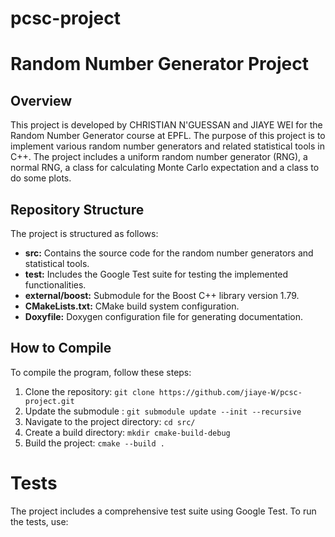 # pcsc-project
# Random Number Generator Project

## Overview

This project is developed by CHRISTIAN N'GUESSAN  and JIAYE WEI for the Random Number Generator course at EPFL. The purpose of this project is to implement various random number generators and related statistical tools in C++. The project includes a uniform random number generator (RNG), a normal RNG, a class for calculating  Monte Carlo expectation and a class to do some plots.

## Repository Structure

The project is structured as follows:

- **src:** Contains the source code for the random number generators and statistical tools.
- **test:** Includes the Google Test suite for testing the implemented functionalities.
- **external/boost:** Submodule for the Boost C++ library version 1.79.
- **CMakeLists.txt:** CMake build system configuration.
- **Doxyfile:** Doxygen configuration file for generating documentation.

## How to Compile

To compile the program, follow these steps:

1. Clone the repository: `git clone https://github.com/jiaye-W/pcsc-project.git`
2. Update the submodule : `git submodule update --init --recursive`
3. Navigate to the project directory: `cd src/`
4. Create a build directory: `mkdir cmake-build-debug`
5. Build the project: `cmake --build .`

# Tests

The project includes a comprehensive test suite using Google Test. To run the tests, use:





```bash


